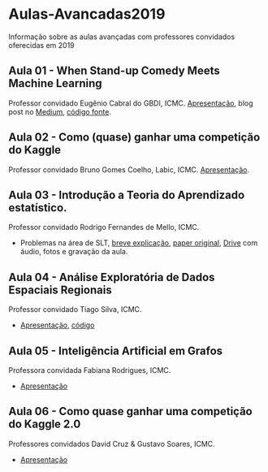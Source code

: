 # Aulas-Avancadas2019
Informação sobre as aulas avançadas com professores convidados oferecidas em 2019

## Aula 01 - When Stand-up Comedy Meets Machine Learning

Professor convidado Eugênio Cabral do GBDI, ICMC. [Apresentação](https://docs.google.com/presentation/d/12MZ52WQGWIH3U0_jKCcKSp9V7_AMZmr4U4D0GTmjfF4/edit#slide=id.g35f391192_00), blog post no [Medium](https://medium.com/@eugfc/quando-stand-up-comedy-encontra-machine-learning-324d183aeaac), [código fonte](https://github.com/eug/stand-up).

## Aula 02 - Como (quase) ganhar uma competição do Kaggle

Professor convidado Bruno Gomes Coelho, Labic, ICMC. [Apresentação](https://docs.google.com/presentation/d/e/2PACX-1vR58n2Bj_pSS9FDGwVuh2V7bsOEgI6jVmbwLUidB1CillKaop_mZF3znXfEAuFJ3O6EnGoYvAYW__x7/pub?start=false&loop=false&delayms=60000).


## Aula 03 - Introdução a Teoria do Aprendizado estatístico.

Professor convidado Rodrigo Fernandes de Mello, ICMC.

- Problemas na área de SLT, [breve explicação](https://cs.uwaterloo.ca/news/professor-shai-ben-david-and-colleagues-prove-some-problems), [paper original](https://arxiv.org/abs/1711.05195), [Drive](http://tiny.cc/tae) com áudio, fotos e gravação da aula.


## Aula 04 - Análise Exploratória de Dados Espaciais Regionais

Professor convidado Tiago Silva, ICMC.

- [Apresentação](https://docs.google.com/presentation/d/1t-ICX15U1lBxW2gDmOnNu9P7URIwnYMLr4k3cV2U99Q/edit?usp=sharing), [código](https://github.com/icmc-data/Aulas-Avancadas2019/tree/master/aula4)

## Aula 05 - Inteligência Artificial em Grafos

Professora convidada Fabiana Rodrigues, ICMC.

- [Apresentação](https://docs.google.com/presentation/d/e/2PACX-1vRSeiFmZAVHSl5Ff2s7P0OPEJJsLPujcpem9pnnaNDmkZUPDsrVO47VD1orTm9tOUxFq6iCR1kKxu1m/pub?start=false&loop=false&delayms=3000)

## Aula 06 - Como quase ganhar uma competição do Kaggle 2.0

Professores convidados David Cruz & Gustavo Soares, ICMC.

- [Apresentação](https://docs.google.com/presentation/d/e/2PACX-1vRcQZ3eF-qiZGbYmNsc4wkB3C8jPkDbtgQn25fDXjXcyC3XJeOcm23xtRw9IcZyWYV9coWP7sUB86Qt/pub?start=false&loop=false&delayms=60000)

